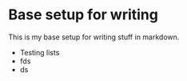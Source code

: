 # Base setup for writing

This is my base setup for writing stuff in markdown.

-   Testing lists
-   fds
-   ds

